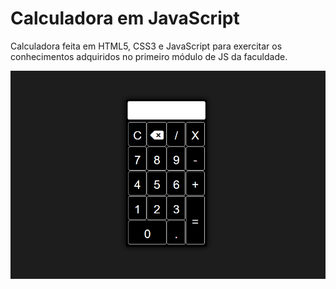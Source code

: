 # Calculadora em JavaScript

Calculadora feita em HTML5, CSS3 e JavaScript para exercitar os conhecimentos adquiridos no primeiro módulo de JS da faculdade.

![Imagem](imagens-readme/Capturar.PNG)